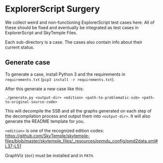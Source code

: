 ExplorerScript Surgery
======================

We collect weird and non-functioning ExplorerScript test cases here. All of these should be fixed and eventually be integrated
as test cases in ExplorerScript and SkyTemple Files.

Each sub-directory is a case. The cases also contain info about their current status.

## Generate case

To generate a case, install Python 3 and the requirements in `requirements.txt` (`pip3 install -r requirements.txt`).

After this generate a new case like this:

`./generate.py <output-dir> <edition> <path-to-problematic-ssb> <path-to-original-source-code>`

This will decompile the SSB and all the graphs generated on each step of the decompilation process and output them into `<output-dir>`.
It will also generate the README template for you.

`<edition>` is one of the recognized edition codes: https://github.com/SkyTemple/skytemple-files/blob/master/skytemple_files/_resources/ppmdu_config/pmd2data.xml#L37-L51

GraphViz (`dot`) must be installed and in `PATH`.
